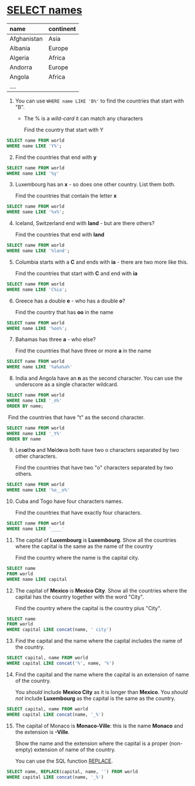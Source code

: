 # [SELECT names](https://www.sqlzoo.net/wiki/SELECT_names)

| name        | continent |
| :---------- | :-------- |
| Afghanistan | Asia      |
| Albania     | Europe    |
| Algeria     | Africa    |
| Andorra     | Europe    |
| Angola      | Africa    |
| ....        |           |

1. You can use `WHERE name LIKE 'B%'` to find the countries that start with "B".

   - The % is a *wild-card* it can match any characters

     Find the country that start with Y

```sql
SELECT name FROM world
WHERE name LIKE 'Y%';
```

2. Find the countries that end with **y**

```sql
SELECT name FROM world
WHERE name LIKE '%y'
```

3. Luxembourg has an **x** - so does one other country. List them both.

   Find the countries that contain the letter **x**

```sql
SELECT name FROM world
WHERE name LIKE '%x%';
```

4. Iceland, Switzerland end with **land** - but are there others?

   Find the countries that end with **land**

```sql
SELECT name FROM world
WHERE name LIKE '%land';
```

5. Columbia starts with a **C** and ends with **ia** - there are two more like this.

   Find the countries that start with **C** and end with **ia**

```sql
SELECT name FROM world
WHERE name LIKE 'C%ia';
```

6. Greece has a double **e** - who has a double **o**?

   Find the country that has **oo** in the name

```sql
SELECT name FROM world
WHERE name LIKE '%oo%';
```

7. Bahamas has three **a** - who else?

   Find the countries that have three or more **a** in the name

```sql
SELECT name FROM world
WHERE name LIKE '%a%a%a%'
```

8. India and Angola have an **n** as the second character. You can use the underscore as a single character wildcard.

```sql
SELECT name FROM world
WHERE name LIKE '_n%'
ORDER BY name;
```

​	Find the countries that have "t" as the second character.

```sql
SELECT name FROM world
WHERE name LIKE '_t%'
ORDER BY name
```

9. Les**o**th**o** and M**o**ld**o**va both have two o characters separated by two other characters.

   Find the countries that have two "o" characters separated by two others.

```sql
SELECT name FROM world
WHERE name LIKE '%o__o%'
```

10. Cuba and Togo have four characters names.

    Find the countries that have exactly four characters.

```sql
SELECT name FROM world
WHERE name LIKE '____'
```

11. The capital of **Luxembourg** is **Luxembourg**. Show all the countries where the capital is the same as the name of the country

    Find the country where the name is the capital city.

```sql
SELECT name
FROM world
WHERE name LIKE capital
```

12. The capital of **Mexico** is **Mexico City**. Show all the countries where the capital has the country together with the word "City".

    Find the country where the capital is the country plus "City".

```sql
SELECT name
FROM world
WHERE capital LIKE concat(name, ' city')
```

13. Find the capital and the name where the capital includes the name of the country.

```sql
SELECT capital, name FROM world
WHERE capital LIKE concat('%', name, '%')
```

14. Find the capital and the name where the capital is an extension of name of the country.

    You *should* include **Mexico City** as it is longer than **Mexico**. You *should not* include **Luxembourg** as the capital is the same as the country.

```sql
SELECT capital, name FROM world
WHERE capital LIKE concat(name, '_%') 
```

15. The capital of Monaco is **Monaco-Ville**: this is the name **Monaco** and the extension is **-Ville**.

    Show the name and the extension where the capital is a proper (non-empty) extension of name of the country.

    You can use the SQL function [REPLACE](https://www.sqlzoo.net/wiki/REPLACE).

```sql
SELECT name, REPLACE(capital, name, '') FROM world
WHERE capital LIKE concat(name, '_%')
```

